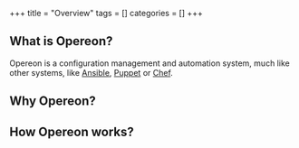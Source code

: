 +++
title = "Overview"
tags = []
categories = []
+++

## What is Opereon?

Opereon is a configuration management and automation system, much like other systems, like [Ansible](https://www.ansible.com), [Puppet](https://puppet.com) or [Chef](https://www.chef.io).


## Why Opereon?


## How Opereon works?

